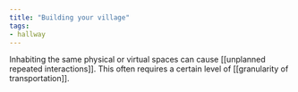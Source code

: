 ```yaml
---
title: "Building your village"
tags:
- hallway
---
```


Inhabiting the same physical or virtual spaces can cause [[unplanned repeated interactions]]. This often requires a certain level of [[granularity of transportation]].